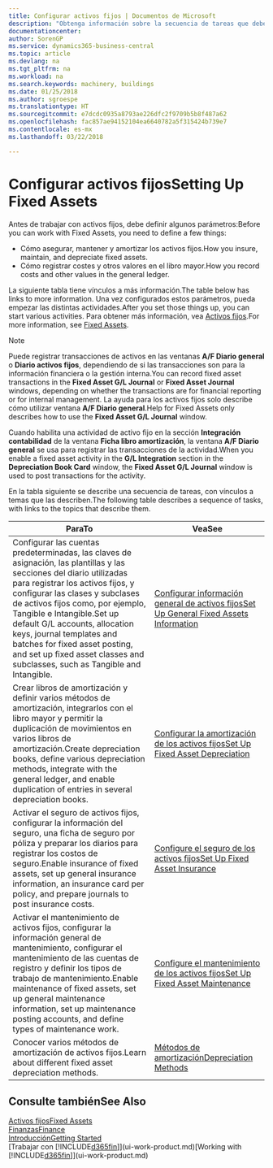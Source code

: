 ```yaml
---
title: Configurar activos fijos | Documentos de Microsoft
description: "Obtenga información sobre la secuencia de tareas que debe realizar para configurar activos fijos, como maquinaria o edificios."
documentationcenter: 
author: SorenGP
ms.service: dynamics365-business-central
ms.topic: article
ms.devlang: na
ms.tgt_pltfrm: na
ms.workload: na
ms.search.keywords: machinery, buildings
ms.date: 01/25/2018
ms.author: sgroespe
ms.translationtype: HT
ms.sourcegitcommit: e7dcdc0935a8793ae226dfc2f9709b5b8f487a62
ms.openlocfilehash: fac857ae94152104ea6640782a5f315424b739e7
ms.contentlocale: es-mx
ms.lasthandoff: 03/22/2018

---
```

# <a name="setting-up-fixed-assets"></a><span data-ttu-id="29b6b-103">Configurar activos fijos</span><span class="sxs-lookup"><span data-stu-id="29b6b-103">Setting Up Fixed Assets</span></span>
<span data-ttu-id="29b6b-104">Antes de trabajar con activos fijos, debe definir algunos parámetros:</span><span class="sxs-lookup"><span data-stu-id="29b6b-104">Before you can work with Fixed Assets, you need to define a few things:</span></span>  

* <span data-ttu-id="29b6b-105">Cómo asegurar, mantener y amortizar los activos fijos.</span><span class="sxs-lookup"><span data-stu-id="29b6b-105">How you insure, maintain, and depreciate fixed assets.</span></span>  
* <span data-ttu-id="29b6b-106">Cómo registrar costes y otros valores en el libro mayor.</span><span class="sxs-lookup"><span data-stu-id="29b6b-106">How you record costs and other values in the general ledger.</span></span>  

<span data-ttu-id="29b6b-107">La siguiente tabla tiene vínculos a más información.</span><span class="sxs-lookup"><span data-stu-id="29b6b-107">The table below has links to more information.</span></span> <span data-ttu-id="29b6b-108">Una vez configurados estos parámetros, pueda empezar las distintas actividades.</span><span class="sxs-lookup"><span data-stu-id="29b6b-108">After you set those things up, you can start various activities.</span></span> <span data-ttu-id="29b6b-109">Para obtener más información, vea [Activos fijos](fa-manage.md).</span><span class="sxs-lookup"><span data-stu-id="29b6b-109">For more information, see [Fixed Assets](fa-manage.md).</span></span>  

> [!NOTE]  
>   <span data-ttu-id="29b6b-110">Puede registrar transacciones de activos en las ventanas **A/F Diario general** o **Diario activos fijos**, dependiendo de si las transacciones son para la información financiera o la gestión interna.</span><span class="sxs-lookup"><span data-stu-id="29b6b-110">You can record fixed asset transactions in the **Fixed Asset G/L Journal** or **Fixed Asset Journal** windows, depending on whether the transactions are for financial reporting or for internal management.</span></span> <span data-ttu-id="29b6b-111">La ayuda para los activos fijos solo describe cómo utilizar ventana **A/F Diario general**.</span><span class="sxs-lookup"><span data-stu-id="29b6b-111">Help for Fixed Assets only describes how to use the **Fixed Asset G/L Journal** window.</span></span>  

<span data-ttu-id="29b6b-112">Cuando habilita una actividad de activo fijo en la sección **Integración contabilidad** de la ventana **Ficha libro amortización**, la ventana **A/F Diario general** se usa para registrar las transacciones de la actividad.</span><span class="sxs-lookup"><span data-stu-id="29b6b-112">When you enable a fixed asset activity in the **G/L Integration** section in the **Depreciation Book Card** window, the **Fixed Asset G/L Journal** window is used to post transactions for the activity.</span></span>

<span data-ttu-id="29b6b-113">En la tabla siguiente se describe una secuencia de tareas, con vínculos a temas que las describen.</span><span class="sxs-lookup"><span data-stu-id="29b6b-113">The following table describes a sequence of tasks, with links to the topics that describe them.</span></span>  

| <span data-ttu-id="29b6b-114">Para</span><span class="sxs-lookup"><span data-stu-id="29b6b-114">To</span></span> | <span data-ttu-id="29b6b-115">Vea</span><span class="sxs-lookup"><span data-stu-id="29b6b-115">See</span></span> |
| --- | --- |
| <span data-ttu-id="29b6b-116">Configurar las cuentas predeterminadas, las claves de asignación, las plantillas y las secciones del diario utilizadas para registrar los activos fijos, y configurar las clases y subclases de activos fijos como, por ejemplo, Tangible e Intangible.</span><span class="sxs-lookup"><span data-stu-id="29b6b-116">Set up default G/L accounts, allocation keys, journal templates and batches for fixed asset posting, and set up fixed asset classes and subclasses, such as Tangible and Intangible.</span></span> |[<span data-ttu-id="29b6b-117">Configurar información general de activos fijos</span><span class="sxs-lookup"><span data-stu-id="29b6b-117">Set Up General Fixed Assets Information</span></span>](fa-how-setup-general.md) |
| <span data-ttu-id="29b6b-118">Crear libros de amortización y definir varios métodos de amortización, integrarlos con el libro mayor y permitir la duplicación de movimientos en varios libros de amortización.</span><span class="sxs-lookup"><span data-stu-id="29b6b-118">Create depreciation books, define various depreciation methods, integrate with the general ledger, and enable duplication of entries in several depreciation books.</span></span> |[<span data-ttu-id="29b6b-119">Configurar la amortización de los activos fijos</span><span class="sxs-lookup"><span data-stu-id="29b6b-119">Set Up Fixed Asset Depreciation</span></span>](fa-how-setup-depreciation.md) |
| <span data-ttu-id="29b6b-120">Activar el seguro de activos fijos, configurar la información del seguro, una ficha de seguro por póliza y preparar los diarios para registrar los costos de seguro.</span><span class="sxs-lookup"><span data-stu-id="29b6b-120">Enable insurance of fixed assets, set up general insurance information, an insurance card per policy, and prepare journals to post insurance costs.</span></span> |[<span data-ttu-id="29b6b-121">Configure el seguro de los activos fijos</span><span class="sxs-lookup"><span data-stu-id="29b6b-121">Set Up Fixed Asset Insurance</span></span>](fa-how-setup-insurance.md) |
| <span data-ttu-id="29b6b-122">Activar el mantenimiento de activos fijos, configurar la información general de mantenimiento, configurar el mantenimiento de las cuentas de registro y definir los tipos de trabajo de mantenimiento.</span><span class="sxs-lookup"><span data-stu-id="29b6b-122">Enable maintenance of fixed assets, set up general maintenance information, set up maintenance posting accounts, and define types of maintenance work.</span></span> |[<span data-ttu-id="29b6b-123">Configure el mantenimiento de los activos fijos</span><span class="sxs-lookup"><span data-stu-id="29b6b-123">Set Up Fixed Asset Maintenance</span></span>](fa-how-setup-maintenance.md) |
| <span data-ttu-id="29b6b-124">Conocer varios métodos de amortización de activos fijos.</span><span class="sxs-lookup"><span data-stu-id="29b6b-124">Learn about different fixed asset depreciation methods.</span></span> |[<span data-ttu-id="29b6b-125">Métodos de amortización</span><span class="sxs-lookup"><span data-stu-id="29b6b-125">Depreciation Methods</span></span>](fa-depreciation-methods.md) |

## <a name="see-also"></a><span data-ttu-id="29b6b-126">Consulte también</span><span class="sxs-lookup"><span data-stu-id="29b6b-126">See Also</span></span>
[<span data-ttu-id="29b6b-127">Activos fijos</span><span class="sxs-lookup"><span data-stu-id="29b6b-127">Fixed Assets</span></span>](fa-manage.md)  
[<span data-ttu-id="29b6b-128">Finanzas</span><span class="sxs-lookup"><span data-stu-id="29b6b-128">Finance</span></span>](finance.md)  
[<span data-ttu-id="29b6b-129">Introducción</span><span class="sxs-lookup"><span data-stu-id="29b6b-129">Getting Started</span></span>](product-get-started.md)  
<span data-ttu-id="29b6b-130">[Trabajar con [!INCLUDE[d365fin](includes/d365fin_md.md)]](ui-work-product.md)</span><span class="sxs-lookup"><span data-stu-id="29b6b-130">[Working with [!INCLUDE[d365fin](includes/d365fin_md.md)]](ui-work-product.md)</span></span>

